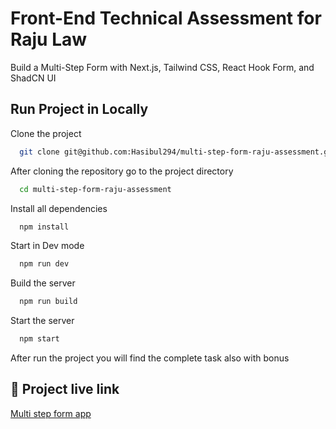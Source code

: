 # Front-End Technical Assessment for Raju Law

Build a Multi-Step Form with Next.js, Tailwind CSS, React Hook Form, and ShadCN UI

## Run Project in Locally

Clone the project

```bash
  git clone git@github.com:Hasibul294/multi-step-form-raju-assessment.git
```

After cloning the repository go to the project directory

```bash
  cd multi-step-form-raju-assessment
```

Install all dependencies

```bash
  npm install
```

Start in Dev mode

```bash
  npm run dev
```

Build the server

```bash
  npm run build
```

Start the server

```bash
  npm start
```

After run the project you will find the complete task also with bonus 

## 🔗 Project live link

[Multi step form app](https://multi-step-form-raju-assessment.vercel.app/)
